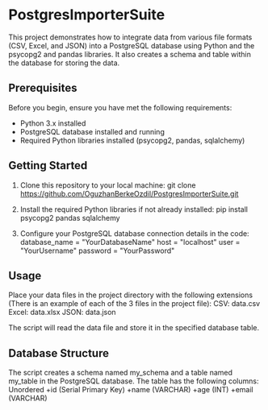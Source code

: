 # PostgresImporterSuite

This project demonstrates how to integrate data from various file formats (CSV, Excel, and JSON) into a PostgreSQL database using Python and the psycopg2 and pandas libraries. It also creates a schema and table within the database for storing the data.

## Prerequisites

Before you begin, ensure you have met the following requirements:

- Python 3.x installed
- PostgreSQL database installed and running
- Required Python libraries installed (psycopg2, pandas, sqlalchemy)

## Getting Started

1. Clone this repository to your local machine:
   git clone https://github.com/OguzhanBerkeOzdil/PostgresImporterSuite.git

2. Install the required Python libraries if not already installed:
   pip install psycopg2 pandas sqlalchemy

3. Configure your PostgreSQL database connection details in the code:
   database_name = "YourDatabaseName"
   host = "localhost"
   user = "YourUsername"
   password = "YourPassword"
   
## Usage
Place your data files in the project directory with the following extensions (There is an example of each of the 3 files in the project file):
  CSV:   data.csv
  Excel: data.xlsx
  JSON:  data.json
  
The script will read the data file and store it in the specified database table.

## Database Structure
The script creates a schema named my_schema and a table named my_table in the PostgreSQL database. The table has the following columns:
Unordered
+id (Serial Primary Key)
+name (VARCHAR)
+age (INT)
+email (VARCHAR)
